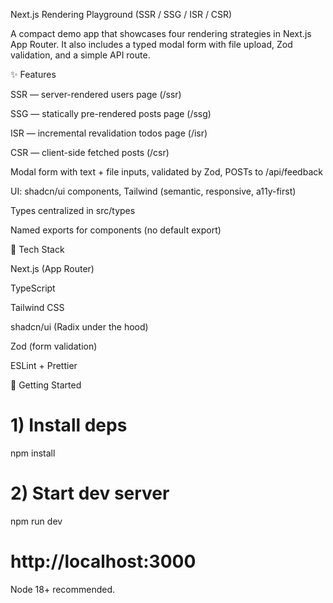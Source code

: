 Next.js Rendering Playground (SSR / SSG / ISR / CSR)

A compact demo app that showcases four rendering strategies in Next.js App Router. It also includes a typed modal form with file upload, Zod validation, and a simple API route.

✨ Features

SSR — server-rendered users page (/ssr)

SSG — statically pre-rendered posts page (/ssg)

ISR — incremental revalidation todos page (/isr)

CSR — client-side fetched posts (/csr)

Modal form with text + file inputs, validated by Zod, POSTs to /api/feedback

UI: shadcn/ui components, Tailwind (semantic, responsive, a11y-first)

Types centralized in src/types

Named exports for components (no default export)

🧰 Tech Stack

Next.js (App Router)

TypeScript

Tailwind CSS 

shadcn/ui (Radix under the hood)

Zod (form validation)

ESLint + Prettier

🚀 Getting Started

# 1) Install deps

npm install

# 2) Start dev server

npm run dev

# http://localhost:3000

Node 18+ recommended.
